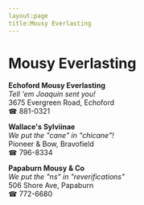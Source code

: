 ```yaml
---
layout:page
title:Mousy Everlasting
---
```

# Mousy Everlasting

**Echoford Mousy Everlasting**  
_Tell 'em Joaquin sent you!_  
3675 Evergreen Road, Echoford  
☎ 881-0321



**Wallace's Sylviinae**  
_We put the "cane" in "chicane"!_  
Pioneer & Bow, Bravofield  
☎ 796-8334



**Papaburn Mousy & Co**  
_We put the "ns" in "reverifications"_  
506 Shore Ave, Papaburn  
☎ 772-6680



